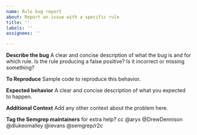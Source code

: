 ```yaml
---
name: Rule bug report
about: Report an issue with a specific rule
title: ''
labels: ''
assignees: ''

---
```


**Describe the bug**
A clear and concise description of what the bug is and for which rule. Is the rule producing a false positive? Is it incorrect or missing something?

**To Reproduce**
Sample code to reproduce this behavior.

**Expected behavior**
A clear and concise description of what you expected to happen.

**Additional Context**
Add any other context about the problem here.

**Tag the Semgrep maintainers** for extra help?
cc @aryx @DrewDennison @dlukeomalley @ievans @semgrep/r2c
